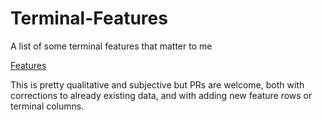 # Terminal-Features
A list of some terminal features that matter to me

[Features](Features.md)

This is pretty qualitative and subjective but PRs are welcome, 
both with corrections to already existing data,
and with adding new feature rows or terminal columns. 

